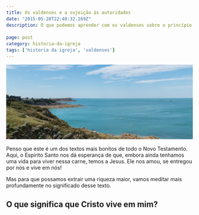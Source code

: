 ```yaml
---
title: Os valdenses e a sujeição às autoridades
date: "2015-05-28T22:40:32.169Z"
description: O que podemos aprender com os valdenses sobre o princípio de sujeição às autoridades?

page: post
category: historia-da-igreja
tags: ['historia da igreja', 'valdenses']
---
```


![Cruz](./shore.jpg)

Penso que este é um dos textos mais bonitos de todo o Novo Testamento. Aqui, o Espírito Santo nos dá esperança de que, embora ainda tenhamos uma vida para viver nessa carne, temos a Jesus. Ele nos amou, se entregou por nós e vive em nós!

Mas para que possamos extrair uma riqueza maior, vamos meditar mais profundamente no significado desse texto.

## O que significa que Cristo vive em mim?